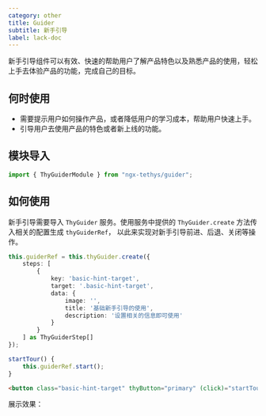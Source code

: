 ```yaml
---
category: other
title: Guider
subtitle: 新手引导
label: lack-doc
---
```


<alert>新手引导组件可以有效、快速的帮助用户了解产品特色以及熟悉产品的使用，轻松上手去体验产品的功能，完成自己的目标。</alert>

## 何时使用

- 需要提示用户如何操作产品，或者降低用户的学习成本，帮助用户快速上手。
- 引导用户去使用产品的特色或者新上线的功能。

## 模块导入
```ts
import { ThyGuiderModule } from "ngx-tethys/guider";
```

## 如何使用
新手引导需要导入 `ThyGuider` 服务。使用服务中提供的 `ThyGuider.create` 方法传入相关的配置生成 `thyGuiderRef`，
以此来实现对新手引导前进、后退、关闭等操作。 

```typescript
this.guiderRef = this.thyGuider.create({
    steps: [
        {
            key: 'basic-hint-target',
            target: '.basic-hint-target',
            data: {
                image: '',
                title: '基础新手引导的使用',
                description: '设置相关的信息即可使用'
            }
        }
    ] as ThyGuiderStep[]
});

startTour() {
    this.guiderRef.start();
}
```

```html
<button class="basic-hint-target" thyButton="primary" (click)="startTour()">开始</button>
```
展示效果：
<example name="thy-guider-basic-tip-example" inline>
